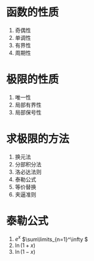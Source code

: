 # 函数的性质

1. 奇偶性
2. 单调性
3. 有界性
4. 周期性

# 极限的性质

1. 唯一性
2. 局部有界性
3. 局部保号性

# 求极限的方法

1. 换元法
2. 分部积分法
3. 洛必达法则
4. 泰勒公式
5. 等价替换
6. 夹逼准则

# 泰勒公式

1. $e^x$
   $\sum\limits_{n=1}^\infty $
3. $\ln(1+x)$
4. $\ln(1-x)$